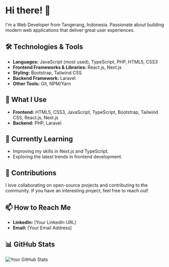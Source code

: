 # Hi there! 👋

I'm a Web Developer from Tangerang, Indonesia. Passionate about building modern web applications that deliver great user experiences.

## 🛠 Technologies & Tools

- **Languages:** JavaScript (most used), TypeScript, PHP, HTML5, CSS3
- **Frontend Frameworks & Libraries:** React.js, Next.js
- **Styling:** Bootstrap, Tailwind CSS
- **Backend Framework:** Laravel
- **Other Tools:** Git, NPM/Yarn

## 💼 What I Use

- **Frontend:** HTML5, CSS3, JavaScript, TypeScript, Bootstrap, Tailwind CSS, React.js, Next.js
- **Backend:** PHP, Laravel

## 🌱 Currently Learning

- Improving my skills in Next.js and TypeScript.
- Exploring the latest trends in frontend development.

## 👥 Contributions

I love collaborating on open-source projects and contributing to the community. If you have an interesting project, feel free to reach out!

## 📫 How to Reach Me

- **LinkedIn:** [Your LinkedIn URL]
- **Email:** [Your Email Address]

## 📊 GitHub Stats

![Your GitHub Stats](https://github-readme-stats.vercel.app/api?username=yourusername&show_icons=true&theme=radical)

